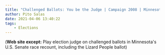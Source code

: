 ```yaml
---
title: "Challenged Ballots: You be the Judge | Campaign 2008 | Minnesota Public Radio NewsQ"
author: Pito Salas
date: 2021-04-06 13:40:22
tags:
    - Elections
---
```


(**Web site except:** Play election judge on challenged ballots in Minnesota's U.S. Senate race recount, including the Lizard People ballot) 
